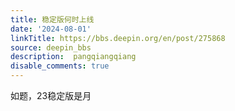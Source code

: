 ```yaml
---
title: 稳定版何时上线
date: '2024-08-01'
linkTitle: https://bbs.deepin.org/en/post/275868
source: deepin_bbs
description:  pangqiangqiang 
disable_comments: true
---
```

如题，23稳定版是月
